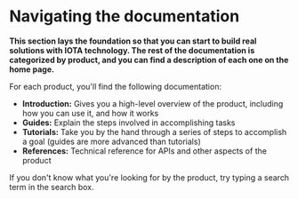 # Navigating the documentation

**This section lays the foundation so that you can start to build real solutions with IOTA technology. The rest of the documentation is categorized by product, and you can find a description of each one on the home page.**

For each product, you'll find the following documentation:

- **Introduction:** Gives you a high-level overview of the product, including how you can use it, and how it works
- **Guides:** Explain the steps involved in accomplishing tasks
- **Tutorials:** Take you by the hand through a series of steps to accomplish a goal (guides are more advanced than tutorials)
- **References:** Technical reference for APIs and other aspects of the product

If you don't know what you're looking for by the product, try typing a search term in the search box.